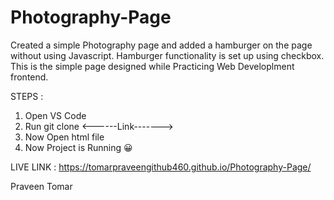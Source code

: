 # Photography-Page
Created a simple Photography page and added a hamburger on the page without using Javascript. Hamburger functionality is set up using checkbox. This is the simple page designed while Practicing Web Developlment frontend.

STEPS :
1. Open VS Code
2. Run git clone <------Link------->
3. Now Open html file
4. Now Project is Running 😀

LIVE LINK : https://tomarpraveengithub460.github.io/Photography-Page/

Praveen Tomar
